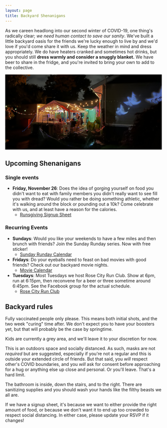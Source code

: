 ```yaml
---
layout: page
title: Backyard Shenanigans
---
```


As we careen headlong into our second winter of COVID-19, one thing's radically
clear; _we need human contact to save our sanity_. We've built a little backyard
 oasis for the friends we're lucky enough to live by and we'd love if you'd come
share it with us. Keep the weather in mind and dress appropriately. We do have
heaters cranked and sometimes hot drinks, but you should still **dress warmly and
consider a snuggly blanket.** We have beer to share in the fridge, and you're
invited to bring your own to add to the collective.

![Backyard photo with Josh singing spooky karaoke](/assets/images/backyard.jpg)

## Upcoming Shenanigans

### Single events

* **Friday, November 26**: Does the idea of gorging yourself on food you didn't want to eat with family members you didn't really want to see fill you with dread? Would you rather be doing something athletic, whether it's walking around the block or pounding out a 10k? Come celebrate with us, and at least have a reason for the calories.
  * [Runsgiving Signup Sheet]()

### Recurring Events

* **Sundays**: Would you like your weekends to have a few miles and then brunch with friends? Join the Sunday Runday series. Now with free sticker!
  * [Sunday Runday Calendar](https://docs.google.com/spreadsheets/d/1vaZP-1-Cidej-ZpI9iUCag8tfy696miAw6JF9BaVmnc/edit?usp=sharing)
* **Fridays**: Do your eyeballs need to feast on bad movies with good friends? Check out our backyard movie nights.
  * [Movie Calendar]()
* **Tuesdays**: Most Tuesdays we host Rose City Run Club. Show at 6pm, run at 6:15pm, then reconvene for a beer or three sometime around 6:45pm. See the Facebook group for the actual schedule.
  * [Rose City Run Club](https://www.facebook.com/groups/RoseCityRunClub)



## Backyard rules

Fully vaccinated people only please. This means both initial shots, and the two
week "curing" time after. We don't expect you to have your boosters yet, but
that will probably be the case by springtime.

Kids are currently a grey area, and we'll leave it to your discretion for now.

This is an outdoors space and socially distanced. As such, masks are not
_required_ but are suggested, especially if you're not a regular and this is
outside your extended circle of friends. But that said, you _will_ respect
other's COVID boundaries, and you _will_ ask for consent before approaching for
a hug or anything else up close and personal. Or you'll leave. That's a hard
limit.

The bathroom is inside, down the stairs, and to the right. There are sanitizing
supplies and you should wash your hands like the filthy beasts we all are.

If we have a signup sheet, it's because we want to either provide the right
amount of food, or because we don't want it to end up too crowded to respect
social distancing. In either case, please update your RSVP if it changes!


